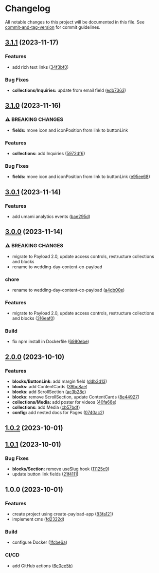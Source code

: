 # Changelog

All notable changes to this project will be documented in this file. See [commit-and-tag-version](https://github.com/absolute-version/commit-and-tag-version) for commit guidelines.

## [3.1.1](https://github.com/hjbugajski/wedding-day-content-co-payload/compare/v3.1.0...v3.1.1) (2023-11-17)

### Features

- add rich text links ([34f3bf0](https://github.com/hjbugajski/wedding-day-content-co-payload/commit/34f3bf038b0225f1b833134795afc0877ca31f12))

### Bug Fixes

- **collections/Inquiries:** update from email field ([edb7363](https://github.com/hjbugajski/wedding-day-content-co-payload/commit/edb7363491576b1cf03bffae337cf64cf911a378))

## [3.1.0](https://github.com/hjbugajski/wedding-day-content-co-payload/compare/v3.0.1...v3.1.0) (2023-11-16)

### ⚠ BREAKING CHANGES

- **fields:** move icon and iconPosition from link to buttonLink

### Features

- **collections:** add Inquiries ([5972df6](https://github.com/hjbugajski/wedding-day-content-co-payload/commit/5972df6e11da0e53e6ca0448d251a63c0e276c17))

### Bug Fixes

- **fields:** move icon and iconPosition from link to buttonLink ([e95ee68](https://github.com/hjbugajski/wedding-day-content-co-payload/commit/e95ee687e3dc701d271c4b7d7d4fc8b2924ed1af))

## [3.0.1](https://github.com/hjbugajski/wedding-day-content-co-payload/compare/v3.0.0...v3.0.1) (2023-11-14)

### Features

- add umami analytics events ([bae295d](https://github.com/hjbugajski/wedding-day-content-co-payload/commit/bae295db2dc4e4c8f3b8cf1e673162544aab6537))

## [3.0.0](https://github.com/hjbugajski/wedding-day-content-co-payload/compare/v2.0.0...v3.0.0) (2023-11-14)

### ⚠ BREAKING CHANGES

- migrate to Payload 2.0, update access controls, restructure collections and blocks
- rename to wedding-day-content-co-payload

### chore

- rename to wedding-day-content-co-payload ([a4db00e](https://github.com/hjbugajski/wedding-day-content-co-payload/commit/a4db00ef27a38b76a17ec30dba0dfcd0633422d1))

### Features

- migrate to Payload 2.0, update access controls, restructure collections and blocks ([316eaf0](https://github.com/hjbugajski/wedding-day-content-co-payload/commit/316eaf0efe6a8583f23eb756f370d5f4d3803787))

### Build

- fix npm install in Dockerfile ([6980ebe](https://github.com/hjbugajski/wedding-day-content-co-payload/commit/6980ebe7c44063877e97d5f40d6739b2bc09ed62))

## [2.0.0](https://github.com/hjbugajski/wedding-day-content-co-payload-deprecated/compare/v1.0.2...v2.0.0) (2023-10-10)

### Features

- **blocks/ButtonLink:** add margin field ([ddb3d13](https://github.com/hjbugajski/wedding-day-content-co-payload-deprecated/commit/ddb3d1377782cfcef65c5f35f6be2f9b17a6b8d4))
- **blocks:** add ContentCards ([39bc8ae](https://github.com/hjbugajski/wedding-day-content-co-payload-deprecated/commit/39bc8aebe267de315783436bffd90448efa2d841))
- **blocks:** add ScrollSection ([ac3b28c](https://github.com/hjbugajski/wedding-day-content-co-payload-deprecated/commit/ac3b28c0bb2c6fab9cdf87a0c10100bf53dcfa98))
- **blocks:** remove ScrollSection, update ContentCards ([8e44927](https://github.com/hjbugajski/wedding-day-content-co-payload-deprecated/commit/8e449274b67b79c864500aece269f7798ae6c669))
- **collections/Media:** add poster for videos ([40fa68e](https://github.com/hjbugajski/wedding-day-content-co-payload-deprecated/commit/40fa68e628d4d6505fb04b2ca8ba3c993fe4f42b))
- **collections:** add Media ([cb57bdf](https://github.com/hjbugajski/wedding-day-content-co-payload-deprecated/commit/cb57bdf405ebf38424afce0489d77cfbaf56bf33))
- **config:** add nested docs for Pages ([0740ac2](https://github.com/hjbugajski/wedding-day-content-co-payload-deprecated/commit/0740ac26bf435af02627325825dd159f94b57cb6))

## [1.0.2](https://github.com/hjbugajski/wedding-day-content-co-payload/compare/v1.0.1...v1.0.2) (2023-10-01)

## [1.0.1](https://github.com/hjbugajski/wedding-day-content-co-payload/compare/v1.0.0...v1.0.1) (2023-10-01)

### Bug Fixes

- **blocks/Section:** remove useSlug hook ([11125c9](https://github.com/hjbugajski/wedding-day-content-co-payload/commit/11125c9ece2574a39f5152cd5b59b6392df96395))
- update button link fields ([21f4111](https://github.com/hjbugajski/wedding-day-content-co-payload/commit/21f411159331949069e6fe48ddd4f6870197fc37))

## 1.0.0 (2023-10-01)

### Features

- create project using create-payload-app ([83fa121](https://github.com/hjbugajski/wedding-day-content-co-payload/commit/83fa1215772e54f8832ae83c09b260ed4bf63fe5))
- implement cms ([fd2322d](https://github.com/hjbugajski/wedding-day-content-co-payload/commit/fd2322d044018ea6cc5c06f9380ab3752e85160e))

### Build

- configure Docker ([1fcbe6a](https://github.com/hjbugajski/wedding-day-content-co-payload/commit/1fcbe6a71dbf16c79d449d0fbe524e39b731e43c))

### CI/CD

- add GitHub actions ([6c0ce5b](https://github.com/hjbugajski/wedding-day-content-co-payload/commit/6c0ce5bf485f11e910cecff899535704ccfee6fa))
